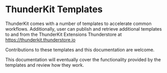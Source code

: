 # ThunderKit Templates

ThunderKit comes with a number of templates to accelerate common workflows. Additionally, user can publish and retrieve additional templates to and from the ThunderKit Extensions Thunderstore at https://thunderkit.thunderstore.io

Contributions to these templates and this documentation are welcome.

This documentation will eventually cover the functionality provided by the templates and review how they work.
